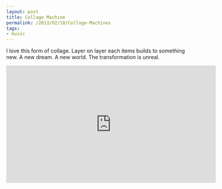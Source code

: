 ```yaml
---
layout: post
title: Collage Machine
permalink: /2013/02/10/Collage-Machines
tags:
- music
---
```


<p>I love this form of collage. Layer on layer each items builds to something new. A new dream. A new world. The transformation is unreal.</p>

<iframe src="https://player.vimeo.com/video/58115286?title=0&amp;byline=0&amp;portrait=0&amp;color=ffffff" width="560" height="315" frameborder="0" webkitAllowFullScreen mozallowfullscreen allowFullScreen></iframe>